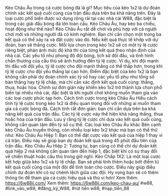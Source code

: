Kèo Châu Âu trong cá cược bóng đá là gì?
Mục tiêu của kèo 1x2 là dự đoán chính xác kết quả cuối cùng của trận đấu dựa trên ba khả năng trên. Đây là loại cược phổ biến được sử dụng rộng rãi tại các nhà cái W88, đặc biệt là trong các giải đấu bóng đá lớn toàn cầu.
Kèo Châu Âu, hay kèo ba chiều, hoạt động như thế nào?
Kèo Châu Âu rất dễ chơi và phù hợp với cả người chơi mới và những người đã có kinh nghiệm. Bạn chỉ cần chọn một trong ba kết quả có thể xảy ra và đặt cược vào đó. Nếu kết quả thực tế khớp với dự đoán, bạn sẽ thắng cược.
Mỗi lựa chọn trong kèo 1x2 sẽ có một tỷ lệ cược riêng biệt, phản ánh mức độ khả thi của từng kết quả theo nhận định của nhà cái. Các yếu tố như phong độ đội bóng, lịch sử đối đầu, và tình hình chấn thương của cầu thủ sẽ ảnh hưởng đến tỷ lệ cược.
Ví dụ, khi đội mạnh thi đấu với đội yếu, tỷ lệ cược cho đội mạnh thắng có thể thấp hơn, trong khi tỷ lệ cược cho đội yếu thắng lại cao hơn.
Điểm đặc biệt của kèo 1x2 là bạn không cần phải dự đoán chính xác tỷ số hay các yếu tố phụ như tổng số bàn thắng hay tỷ lệ chấp, mà chỉ cần xác định kết quả cuối cùng: thắng, thua, hoặc hòa. Chính sự đơn giản này khiến kèo 1x2 trở thành lựa chọn phổ biến tại nhiều nhà cái, đặc biệt là khi người chơi không muốn tham gia vào các loại cược phức tạp hơn.
Cách tính cược trong kèo Châu Âu
Hiểu cách tính tỷ lệ cược trong kèo 1x2 là điều quan trọng đối với những ai muốn tham gia cá cược bóng đá. Cách tính rất đơn giản: bạn chỉ cần dựa trên ba khả năng kết quả của trận đấu.
Các tỷ lệ cược này thể hiện khả năng thắng, thua hoặc hòa của trận đấu. Lưu ý rằng tỷ lệ cược chỉ dựa vào kết quả cuối cùng, không cần quan tâm đến tỷ số cụ thể.
Các loại kèo Châu Âu khác
Bên cạnh kèo Châu Âu truyền thống, còn nhiều loại kèo 1x2 khác mà bạn có thể thử như:
Kèo Châu Âu Hiệp 1: Bạn có thể đặt cược vào kết quả của hiệp 1 thay vì cả trận. Điều này sẽ giúp bạn dự đoán kết quả trong 45 phút đầu tiên của trận đấu.
Kèo Châu Âu Hiệp 2: Tương tự, bạn cũng có thể chỉ dự đoán kết quả hiệp 2 mà không cần quan tâm đến hiệp 1, đặc biệt khi có sự thay đổi về chiến thuật hoặc cầu thủ trong giờ nghỉ.
Kèo Chấp 1X2: Là một loại cược kết hợp giữa kèo 1x2 và tỷ lệ chấp. Bạn sẽ phải tính thêm hoặc bớt điểm từ kết quả cuối cùng của một đội để tính toán cho cược. Điều này giúp điều chỉnh dự đoán khi có sự chênh lệch giữa các đội.
Hy vọng bạn sẽ có thêm thông tin để tham gia cá cược hiệu quả và thú vị hơn!
Xem thêm: https://6w88ii.com/
Xem thêm: https://6w88ii.com/keo-chau-au/
#w88, #link_vào_w88, #đăng_ký_W88, #rút tiền w88, #nạp_tiền_88
